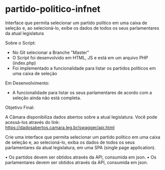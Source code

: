 # partido-politico-infnet
Interface que permita selecionar um partido político em uma caixa de seleção e, ao selecioná-lo, exibe os dados de todos os seus parlamentares da atual legislatura

Sobre o Script:

- No Git selecionar a Branche "Master"
- O Script foi desenvolvido em HTML, JS e está em um arquivo PHP (index.php)
- Foi implementado a funcionalidade para listar os partidos políticos em uma caixa de seleção

Em Desenvolvimento:

- A funcionalidade para listar os seus parlamentares de acordo com a seleção ainda não está completa.

Objetivo Final:

A Câmara disponibiliza dados abertos sobre a atual legislatura. Você pode acessá-los através do link: https://dadosabertos.camara.leg.br/swagger/api.html

Crie uma interface que permita selecionar um partido político em uma caixa de seleção e, ao selecioná-lo, exiba os dados de todos os seus parlamentares da atual legislatura, em uma SPA (single page application).

• Os partidos devem ser obtidos através da API, consumida em json.
• Os parlamentares devem ser obtidos através da API, consumida em json.

